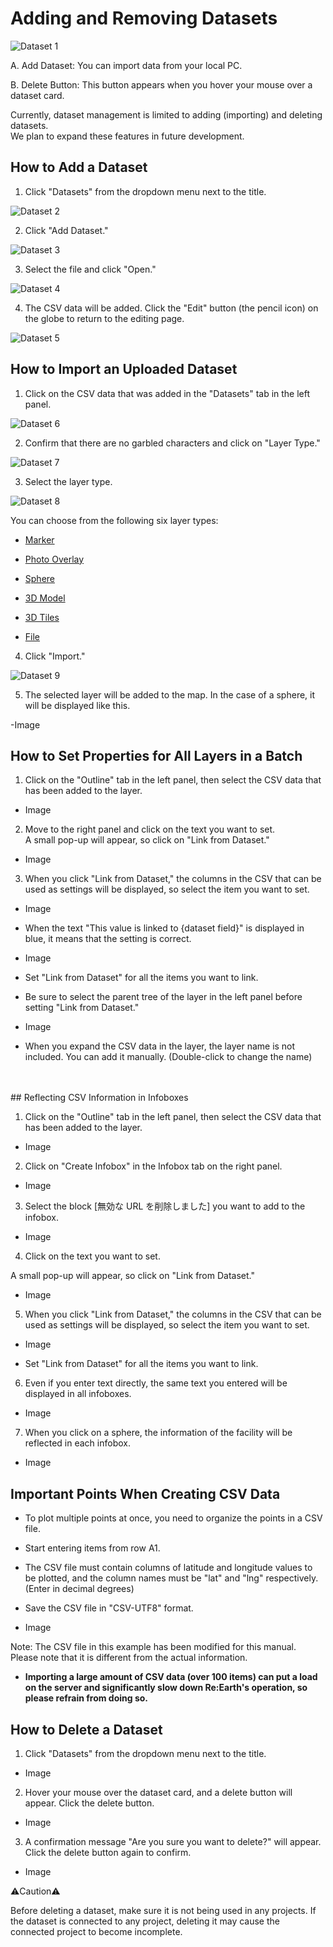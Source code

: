 # Adding and Removing Datasets

![Dataset 1](https://github.com/CS-eukarya/User-Manual-English-/assets/154571156/9c697874-cfb5-4a92-ab5b-0600fb3fa561)

A. Add Dataset: You can import data from your local PC.

B. Delete Button: This button appears when you hover your mouse over a dataset card.

Currently, dataset management is limited to adding (importing) and deleting datasets.<br>
We plan to expand these features in future development.

## How to Add a Dataset

1. Click "Datasets" from the dropdown menu next to the title.

![Dataset 2](https://github.com/CS-eukarya/User-Manual-English-/assets/154571156/cfdf259c-85e6-44b2-a025-a296448dace5)

2. Click "Add Dataset."

![Dataset 3](https://github.com/CS-eukarya/User-Manual-English-/assets/154571156/eb2f06e1-06ef-42c2-96ef-5b394a98d280)

3. Select the file and click "Open."

![Dataset 4](https://github.com/CS-eukarya/User-Manual-English-/assets/154571156/26ad7e58-a9d4-4e61-8cd3-da0f5540dd2c)

4. The CSV data will be added. Click the "Edit" button (the pencil icon) on the globe to return to the editing page.

![Dataset 5](https://github.com/CS-eukarya/User-Manual-English-/assets/154571156/8fd296e7-7854-41b0-99b4-55f333fdd8c0)


## How to Import an Uploaded Dataset

1. Click on the CSV data that was added in the "Datasets" tab in the left panel.

![Dataset 6](https://github.com/CS-eukarya/User-Manual-English-/assets/154571156/60baedcb-8759-4e2a-a3ae-3c8a898aa879)
 
2. Confirm that there are no garbled characters and click on "Layer Type."

![Dataset 7](https://github.com/CS-eukarya/User-Manual-English-/assets/154571156/79cf23fb-9bb0-470c-aeae-09149b942062)

3. Select the layer type.

![Dataset 8](https://github.com/CS-eukarya/User-Manual-English-/assets/154571156/495dbd26-3e53-4edd-8283-a0e3dca6dea7)

You can choose from the following six layer types:

   - [Marker](https://github.com/CS-eukarya/User-Manual-English-/blob/Re-Earth-layers/Marker.md) 

   - [Photo Overlay](https://github.com/CS-eukarya/User-Manual-English-/blob/Re-Earth-layers/Photo%20Overlay.md)

   - [Sphere](https://github.com/CS-eukarya/User-Manual-English-/blob/Re-Earth-layers/Sphere.md)

   - [3D Model](https://github.com/CS-eukarya/User-Manual-English-/blob/Re-Earth-layers/3D%20Model.md)

   - [3D Tiles](https://github.com/CS-eukarya/User-Manual-English-/blob/Re-Earth-layers/3D%20Tiles.md)

   - [File](https://github.com/CS-eukarya/User-Manual-English-/blob/Re-Earth-layers/File.md)

4. Click "Import."

![Dataset 9](https://github.com/CS-eukarya/User-Manual-English-/assets/154571156/d1fbd20a-93fa-4ee1-830f-a8b16bdee4ad)
 
5. The selected layer will be added to the map.
In the case of a sphere, it will be displayed like this.

-Image


## How to Set Properties for All Layers in a Batch

1. Click on the "Outline" tab in the left panel, then select the CSV data that has been added to the layer.

- Image


2. Move to the right panel and click on the text you want to set.<br>
   A small pop-up will appear, so click on "Link from Dataset."

- Image

3. When you click "Link from Dataset," the columns in the CSV that can be used as settings will be displayed, so select the item you want to set.

- Image

 - When the text "This value is linked to {dataset field}" is displayed in blue, it means that the setting is correct.

- Image

 - Set "Link from Dataset" for all the items you want to link.
 - Be sure to select the parent tree of the layer in the left panel before setting "Link from Dataset."

- Image

 - When you expand the CSV data in the layer, the layer name is not included. You can add it manually.
(Double-click to change the name)
<br>

<br>
## Reflecting CSV Information in Infoboxes

1. Click on the "Outline" tab in the left panel, then select the CSV data that has been added to the layer.

- Image

2. Click on "Create Infobox" in the Infobox tab on the right panel.

- Image

3. Select the block [無効な URL を削除しました] you want to add to the infobox.

- Image

4. Click on the text you want to set.

A small pop-up will appear, so click on "Link from Dataset."

- Image

5. When you click "Link from Dataset," the columns in the CSV that can be used as settings will be displayed, so select the item you want to set.

- Image

- Set "Link from Dataset" for all the items you want to link.

6. Even if you enter text directly, the same text you entered will be displayed in all infoboxes.

- Image

7. When you click on a sphere, the information of the facility will be reflected in each infobox.

- Image

## Important Points When Creating CSV Data

- To plot multiple points at once, you need to organize the points in a CSV file.

- Start entering items from row A1.

- The CSV file must contain columns of latitude and longitude values to be plotted, and the column names must be "lat" and "lng" respectively. (Enter in decimal degrees)

- Save the CSV file in "CSV-UTF8" format.

- Image 


Note: The CSV file in this example has been modified for this manual. Please note that it is different from the actual information.

- **Importing a large amount of CSV data (over 100 items) can put a load on the server and significantly slow down Re:Earth's operation, so please refrain from doing so.**

## How to Delete a Dataset



1. Click "Datasets" from the dropdown menu next to the title.

- Image

2. Hover your mouse over the dataset card, and a delete button will appear. Click the delete button.

- Image

3. A confirmation message "Are you sure you want to delete?" will appear. Click the delete button again to confirm.

- Image

<aside>

⚠️Caution⚠️

Before deleting a dataset, make sure it is not being used in any projects. If the dataset is connected to any project, deleting it may cause the connected project to become incomplete.

</aside>
